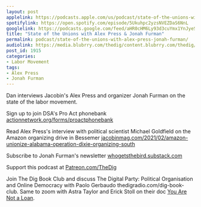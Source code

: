 ```yaml
---
layout: post
applelink: https://podcasts.apple.com/us/podcast/state-of-the-unions-with-alex-press-jonah-furman/id1043245989?i=1000512828833
spotifylink: https://open.spotify.com/episode/5Ukuhpc2yzsNVEZDaS6NnL
googlelink: https://podcasts.google.com/feed/aHR0cHM6Ly93d3cuYmx1YnJyeS5jb20vZmVlZHMvdGhlZGlnLnhtbA/episode/aHR0cHM6Ly93d3cudGhlZGlncmFkaW8uY29tLz9wPTE5MTU?sa=X&ved=0CAUQkfYCahcKEwi44f7r1b-AAxUAAAAAHQAAAAAQNg
title: "State of the Unions with Alex Press & Jonah Furman"
permalink: podcast/state-of-the-unions-with-alex-press-jonah-furman/
audiolink: https://media.blubrry.com/thedig/content.blubrry.com/thedig/The_Dig-EP_296-Press-Furman.mp3
post_id: 1915
categories: 
- Labor Movement
tags: 
- Alex Press
- Jonah Furman
---
```


Dan interviews 
Jacobin's Alex Press and organizer Jonah Furman on the state of the labor movement.

Sign up to join DSA's Pro Act phonebank 
[actionnetwork.org/forms/proactphonebank](https://actionnetwork.org/forms/proactphonebank)

Read Alex Press's interview with political scientist Michael Goldfield on the Amazon organizing drive in Bessemer 
[jacobinmag.com/2021/02/amazon-unionize-alabama-operation-dixie-organizing-south](https://jacobinmag.com/2021/02/amazon-unionize-alabama-operation-dixie-organizing-south)

Subscribe to Jonah Furman's newsletter 
[whogetsthebird.substack.com](https://whogetsthebird.substack.com)

Support this podcast at 
[Patreon.com/TheDig](https://Patreon.com/TheDig)

Join The Dig Book Club and discuss 
The Digital Party: Political Organisation and Online Democracy with Paolo Gerbaudo thedigradio.com/dig-book-club. Same to zoom with Astra Taylor and Erick Stoll on their doc 
[You Are Not a Loan](https://theintercept.com/2021/01/25/student-debt-you-are-not-a-loan-film/).